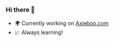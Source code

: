 ### Hi there 👋

- 🌍 Currently working on <a href="https://www.axieboo.com/" target="_blank">Axieboo.com</a>
- 📈 Always learning!

